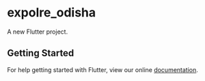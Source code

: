# expolre_odisha

A new Flutter project.

## Getting Started

For help getting started with Flutter, view our online
[documentation](https://flutter.io/).
